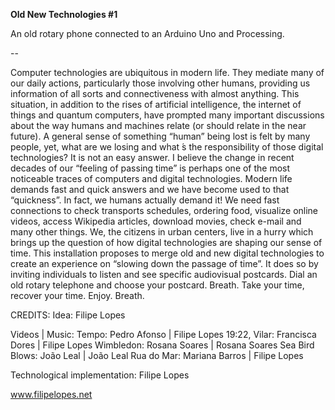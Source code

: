 **Old New Technologies #1**

An old rotary phone connected to an Arduino Uno and Processing.

--

Computer technologies are ubiquitous in modern life. They mediate many of our daily actions, particularly those involving other humans, providing us information of all sorts and connectiveness with almost anything. This situation, in addition to the rises of artificial intelligence, the internet of things and quantum computers, have prompted many important discussions about the way humans and machines relate (or should relate in the near future). A general sense of something “human” being lost is felt by many people, yet, what are we losing and what ́s the responsibility of those digital technologies? It is not an easy answer. I believe the change in recent decades of our “feeling of passing time” is perhaps one of the most noticeable traces of computers and digital technologies. Modern life demands fast and quick answers and we have become used to that “quickness”. In fact, we humans actually demand it! We need fast connections to check transports schedules, ordering food, visualize online videos, access Wikipedia articles, download movies, check e-mail and many other things. We, the citizens in urban centers, live in a hurry which brings up the question of how digital technologies are shaping our sense of time.
This installation proposes to merge old and new digital technologies to create an experience on “slowing down the passage of time”. It does so by inviting individuals to listen and see specific audiovisual postcards. Dial an old rotary telephone and choose your postcard. Breath. Take your time, recover your time. Enjoy. Breath.

CREDITS:
Idea: Filipe Lopes

Videos | Music:
Tempo: Pedro Afonso | Filipe Lopes
19:22, Vilar: Francisca Dores | Filipe Lopes
Wimbledon: Rosana Soares | Rosana Soares
Sea Bird Blows: João Leal | João Leal
Rua do Mar: Mariana Barros | Filipe Lopes

Technological implementation: Filipe Lopes

www.filipelopes.net
